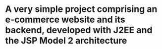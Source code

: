 # A very simple project comprising an e-commerce website and its backend, developed with J2EE and the JSP Model 2 architecture
